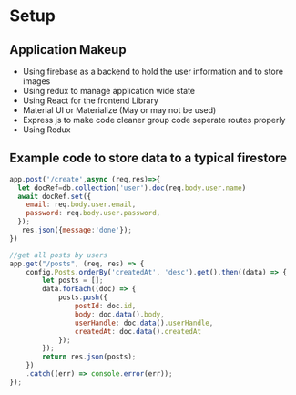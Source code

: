# Setup

## Application Makeup

- Using firebase as a backend to hold the user information and to store images
- Using redux to manage application wide state
- Using React for the frontend Library
- Material UI or Materialize (May or may not be used)
- Express js to make code cleaner group code seperate routes properly
- Using Redux

## Example code to store data to a typical firestore

```javascript
app.post('/create',async (req,res)=>{
  let docRef=db.collection('user').doc(req.body.user.name)
  await docRef.set({
    email: req.body.user.email,
    password: req.body.user.password,
  });
   res.json({message:'done'});
})

```

```javascript
//get all posts by users
app.get("/posts", (req, res) => {
    config.Posts.orderBy('createdAt', 'desc').get().then((data) => {
        let posts = [];
        data.forEach((doc) => {
            posts.push({
                postId: doc.id,
                body: doc.data().body,
                userHandle: doc.data().userHandle,
                createdAt: doc.data().createdAt
            });
        });
        return res.json(posts);
    })
    .catch((err) => console.error(err));
});

```

